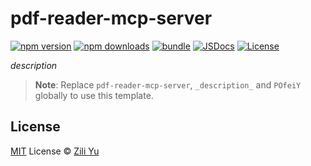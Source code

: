 # pdf-reader-mcp-server

[![npm version][npm-version-src]][npm-version-href]
[![npm downloads][npm-downloads-src]][npm-downloads-href]
[![bundle][bundle-src]][bundle-href]
[![JSDocs][jsdocs-src]][jsdocs-href]
[![License][license-src]][license-href]

_description_

> **Note**:
> Replace `pdf-reader-mcp-server`, `_description_` and `POfeiY` globally to use this template.

## License

[MIT](./LICENSE) License © [Zili Yu](https://github.com/POfeiY)

<!-- Badges -->

[npm-version-src]: https://img.shields.io/npm/v/pdf-reader-mcp-server?style=flat&colorA=080f12&colorB=1fa669
[npm-version-href]: https://npmjs.com/package/pdf-reader-mcp-server
[npm-downloads-src]: https://img.shields.io/npm/dm/pdf-reader-mcp-server?style=flat&colorA=080f12&colorB=1fa669
[npm-downloads-href]: https://npmjs.com/package/pdf-reader-mcp-server
[bundle-src]: https://img.shields.io/bundlephobia/minzip/pdf-reader-mcp-server?style=flat&colorA=080f12&colorB=1fa669&label=minzip
[bundle-href]: https://bundlephobia.com/result?p=pdf-reader-mcp-server
[license-src]: https://img.shields.io/github/license/antfu/pdf-reader-mcp-server.svg?style=flat&colorA=080f12&colorB=1fa669
[license-href]: https://github.com/antfu/pdf-reader-mcp-server/blob/main/LICENSE
[jsdocs-src]: https://img.shields.io/badge/jsdocs-reference-080f12?style=flat&colorA=080f12&colorB=1fa669
[jsdocs-href]: https://www.jsdocs.io/package/pdf-reader-mcp-server
